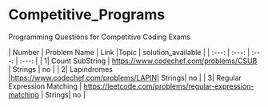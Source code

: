 # Competitive_Programs
Programming Questions for Competitive Coding Exams

| Number | Problem Name | Link |Topic | solution_available |
| :---: | :---: | :---: | :---: | 
| 1| Count SubString | https://www.codechef.com/problems/CSUB | Strings | no |
| 2| Lapindromes |https://www.codechef.com/problems/LAPIN| Strings| no |
| 3| Regular Expression Matching | https://leetcode.com/problems/regular-expression-matching | Strings| no |
